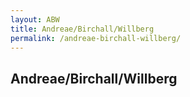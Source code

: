 ```yaml
---
layout: ABW
title: Andreae/Birchall/Willberg
permalink: /andreae-birchall-willberg/
---
```


## Andreae/Birchall/Willberg